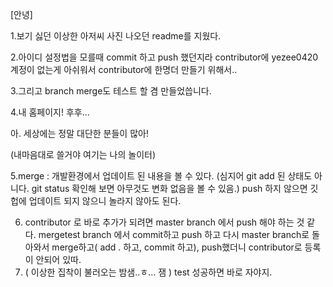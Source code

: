 [안녕]

1.보기 싫던 이상한 아저씨 사진 나오던 readme를 지웠다.

2.아이디 설정법을 모를때 commit 하고 push 했던지라 contributor에 yezee0420계정이 없는게 아쉬워서 contributor에 한명더 만들기 위해서..

3.그리고 branch merge도 테스트 할 겸 만들었씁니다.

4.내 홈페이지! 후후... 

아. 세상에는 정말 대단한 분들이 많아! 

(내마음대로 쓸거야 여기는 나의 놀이터)

5.merge : 개발환경에서 업데이트 된 내용을 볼 수 있다. (심지어 git add 된 상태도 아니다. git status 확인해 보면 아무것도 변화 없음을 볼 수 있음.) push 하지 않으면 깃헙에 업데이트 되지 않으니 놀라지 않아도 된다. 

6. contributor 로 바로 추가가 되려면 master branch 에서 push 해야 하는 것 같다. mergetest branch 에서 commit하고 push 하고 다시 master branch로 돌아와서 merge하고(  add . 하고, commit 하고),  push했더니 contributor로 등록이 안되어 있따. 
7. ( 이상한 집착이 불러오는 밤샘..ㅎ... 잼 ) test 성공하면 바로 자야지. 